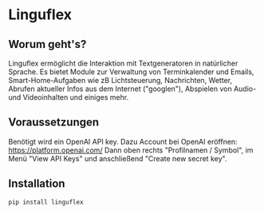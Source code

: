 # Linguflex

## Worum geht's?

Linguflex ermöglicht die Interaktion mit Textgeneratoren in natürlicher Sprache. 
Es bietet Module zur Verwaltung von Terminkalender und Emails, Smart-Home-Aufgaben wie zB Lichtsteuerung, Nachrichten, Wetter, Abrufen aktueller Infos aus dem Internet ("googlen"), Abspielen von Audio- und Videoinhalten und einiges mehr.

## Voraussetzungen

Benötigt wird ein OpenAI API key. Dazu Account bei OpenAI eröffnen: https://platform.openai.com/
Dann oben rechts "Profilnamen / Symbol", im Menü "View API Keys" und anschließend "Create new secret key".

## Installation

`pip install linguflex`
